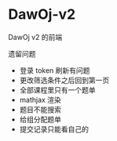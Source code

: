 # DawOj-v2

DawOj v2 的前端

遗留问题

- 登录 token 刷新有问题
- 更改筛选条件之后回到第一页
- 全部课程里只有一个题单
- mathjax 渲染
- 题目不能搜索
- 给组分配题单
- 提交记录只能看自己的